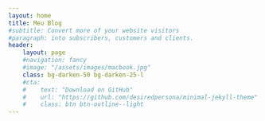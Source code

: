 ```yaml
---
layout: home
title: Meu Blog
#subtitle: Convert more of your website visitors
#paragraph: into subscribers, customers and clients.
header:
    layout: page
    #navigation: fancy
    #image: "/assets/images/macbook.jpg"
    class: bg-darken-50 bg-darken-25-l
    #cta:
    #    text: "Download on GitHub"
    #    url: "https://github.com/desiredpersona/minimal-jekyll-theme"
    #    class: btn btn-outline--light
---
```

